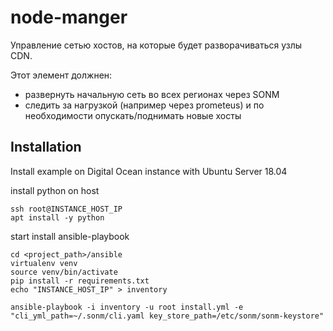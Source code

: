 # node-manger
Управление сетью хостов, на которые будет разворачиваться узлы CDN. 

Этот элемент должнен:
 - развернуть начальную сеть во всех регионах через SONM
 - следить за нагрузкой (например через prometeus) и по необходимости опускать/поднимать новые хосты


## Installation
Install example on Digital Ocean instance with Ubuntu Server 18.04

install python on host
```
ssh root@INSTANCE_HOST_IP
apt install -y python
```

start install ansible-playbook
```
cd <project_path>/ansible
virtualenv venv
source venv/bin/activate
pip install -r requirements.txt
echo "INSTANCE_HOST_IP" > inventory

ansible-playbook -i inventory -u root install.yml -e "cli_yml_path=~/.sonm/cli.yaml key_store_path=/etc/sonm/sonm-keystore"
```